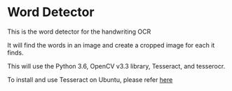 # Word Detector
This is the word detector for the handwriting OCR

It will find the words in an image and create a cropped image for each it finds.

This will use the Python 3.6, OpenCV v3.3 library, Tesseract, and tesserocr.

To install and use Tesseract on Ubuntu, please refer [here](https://medium.com/@lucas63/installing-tesseract-3-04-in-ubuntu-14-04-1dae8b748a32)
